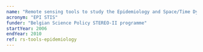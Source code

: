 ```yaml
---
name: "Remote sensing tools to study the Epidemiology and Space/Time Dynamics of diseases"
acronym: "EPI STIS"
funder: "Belgian Science Policy STEREO-II programme"
startYear: 2006
endYear: 2010
ref: rs-tools-epidemiology
---
```

